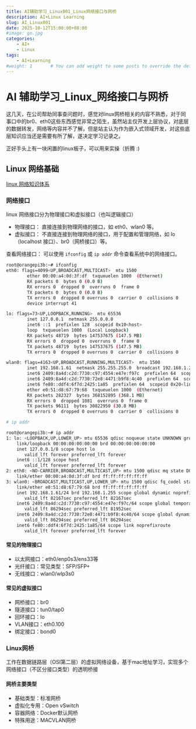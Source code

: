 ```yaml
---
title: AI辅助学习_Linux001_Linux网络接口与网桥
description: AI+Linux Learning
slug: AI_Linux001
date: 2025-10-12T15:00:00+08:00
#image: go.jpg
categories:
    - AI+
    - Linux
tags:
    - AI+Learning
#weight: 1       # You can add weight to some posts to override the default sorting (date descending)
---
```


# AI 辅助学习_Linux_网络接口与网桥

这几天，在公司帮助同事查问题时，感觉对linux网桥相关的内容不熟悉，对于同事口中的br0、eth0这些东西感觉非常之陌生，虽然站主仅开发上层协议，对底层的数据转发，网络等内容并不了解，但是站主认为作为嵌入式领域开发，对这些底层知识应当还是需要有所了解，遂决定学习记录之。    

正好手头上有一块闲置的linux板子，可以用来实操（折腾 :)

## Linux 网络基础
[linux 网络知识体系](../ai_linux000 "linux 网络知识体系")

### 网络接口 
linux 网络接口分为物理接口和虚拟接口（也叫逻辑接口）  

- 物理接口： 直接连接到物理网络的接口，如 eth0、wlan0 等。
- 虚拟接口： 不直接连接到物理网络的接口，用于配置和管理网络，如 lo（localhost 接口）、br0（网桥接口）等。

查看网络接口： 可以使用 `ifconfig` 或 `ip addr` 命令查看系统中的网络接口。  
```bash
root@orangepi3b:~# ifconfig
eth0: flags=4099<UP,BROADCAST,MULTICAST>  mtu 1500
        ether 00:00:a4:0d:3f:df  txqueuelen 1000  (Ethernet)
        RX packets 0  bytes 0 (0.0 B)
        RX errors 0  dropped 0  overruns 0  frame 0
        TX packets 0  bytes 0 (0.0 B)
        TX errors 0  dropped 0 overruns 0  carrier 0  collisions 0
        device interrupt 41  

lo: flags=73<UP,LOOPBACK,RUNNING>  mtu 65536
        inet 127.0.0.1  netmask 255.0.0.0
        inet6 ::1  prefixlen 128  scopeid 0x10<host>
        loop  txqueuelen 1000  (Local Loopback)
        RX packets 48719  bytes 147537675 (147.5 MB)
        RX errors 0  dropped 0  overruns 0  frame 0
        TX packets 48719  bytes 147537675 (147.5 MB)
        TX errors 0  dropped 0 overruns 0  carrier 0  collisions 0

wlan0: flags=4163<UP,BROADCAST,RUNNING,MULTICAST>  mtu 1500
        inet 192.168.1.61  netmask 255.255.255.0  broadcast 192.168.1.255
        inet6 2409:8a4d:c2d:7730:c97:4554:e47e:f97c  prefixlen 64  scopeid 0x0<global>
        inet6 2409:8a4d:c2d:7730:72e8:4471:b9f8:4c40  prefixlen 64  scopeid 0x0<global>
        inet6 fe80::ddf4:6f7d:2425:1a85  prefixlen 64  scopeid 0x20<link>
        ether e0:51:d8:67:79:68  txqueuelen 1000  (Ethernet)
        RX packets 282327  bytes 368152895 (368.1 MB)
        RX errors 0  dropped 1081  overruns 0  frame 0
        TX packets 96111  bytes 30822950 (30.8 MB)
        TX errors 0  dropped 0 overruns 0  carrier 0  collisions 0

# ip addr

root@orangepi3b:~# ip addr
1: lo: <LOOPBACK,UP,LOWER_UP> mtu 65536 qdisc noqueue state UNKNOWN group default qlen 1000
    link/loopback 00:00:00:00:00:00 brd 00:00:00:00:00:00
    inet 127.0.0.1/8 scope host lo
       valid_lft forever preferred_lft forever
    inet6 ::1/128 scope host 
       valid_lft forever preferred_lft forever
2: eth0: <NO-CARRIER,BROADCAST,MULTICAST,UP> mtu 1500 qdisc mq state DOWN group default qlen 1000
    link/ether 00:00:a4:0d:3f:df brd ff:ff:ff:ff:ff:ff
3: wlan0: <BROADCAST,MULTICAST,UP,LOWER_UP> mtu 1500 qdisc fq_codel state UP group default qlen 1000
    link/ether e0:51:d8:67:79:68 brd ff:ff:ff:ff:ff:ff
    inet 192.168.1.61/24 brd 192.168.1.255 scope global dynamic noprefixroute wlan0
       valid_lft 82167sec preferred_lft 82167sec
    inet6 2409:8a4d:c2d:7730:c97:4554:e47e:f97c/64 scope global temporary dynamic 
       valid_lft 86294sec preferred_lft 81952sec
    inet6 2409:8a4d:c2d:7730:72e8:4471:b9f8:4c40/64 scope global dynamic mngtmpaddr noprefixroute 
       valid_lft 86294sec preferred_lft 86294sec
    inet6 fe80::ddf4:6f7d:2425:1a85/64 scope link noprefixroute 
       valid_lft forever preferred_lft forever

```

#### 常见的物理接口
- 以太网接口：eth0/enp0s3/ens33等
- 光纤接口：常见类型：SFP/SFP+
- 无线接口：wlan0/wlp3s0

#### 常见的虚拟接口
- 网桥接口：br0
- 隧道接口：tun0/tap0
- 回环接口：lo
- VLAN接口：eth0.100
- 绑定接口：bond0

### Linux网桥
工作在数据链路层（OSI第二层）的虚拟网络设备，基于mac地址学习，实现多个网络接口（不区分接口类型）的透明桥接

#### 网桥主要类型
- 基础类型：标准网桥
- 虚拟化专用：Open vSwitch
- 容器网络：Docker默认网桥
- 特殊用途：MACVLAN网桥